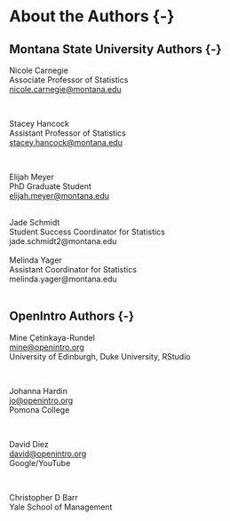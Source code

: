 # About the Authors {-}

## Montana State University Authors {-}

Nicole Carnegie <br>
Associate Professor of Statistics <br>
nicole.carnegie@montana.edu <br>

<br>

Stacey Hancock <br>
Assistant Professor of Statistics <br>
stacey.hancock@montana.edu <br>

<br>

Elijah Meyer <br>
PhD Graduate Student <br>
elijah.meyer@montana.edu <br>

<br>
Jade Schmidt <br>
Student Success Coordinator for Statistics <br>
jade.schmidt2@montana.edu <br>

<br>
Melinda Yager <br>
Assistant Coordinator for Statistics <br>
melinda.yager@montana.edu <br>

<br>

## OpenIntro Authors {-}

Mine Çetinkaya-Rundel <br>
mine@openintro.org <br>
University of Edinburgh, Duke University, RStudio <br>

<br>

Johanna Hardin <br>
jo@openintro.org <br>
Pomona College <br>

<br>

David Diez <br>
david@openintro.org <br>
Google/YouTube <br>

<br>

Christopher D Barr <br>
Yale School of Management <br>

